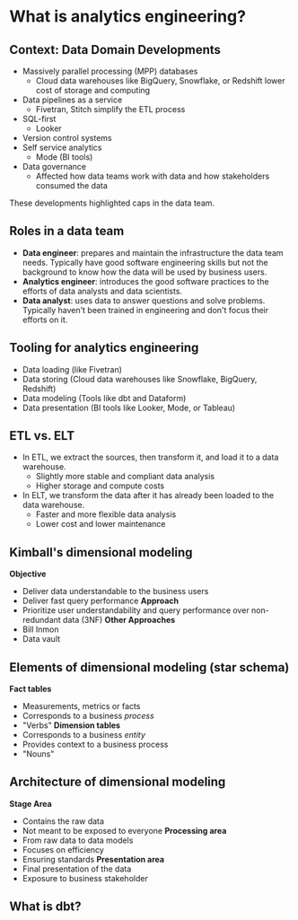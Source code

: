 # What is analytics engineering?

## Context: Data Domain Developments
* Massively parallel processing (MPP) databases
	* Cloud data warehouses like BigQuery, Snowflake, or Redshift lower cost of storage and computing
* Data pipelines as a service
	* Fivetran, Stitch simplify the ETL process
* SQL-first
	* Looker
* Version control systems
* Self service analytics
	* Mode (BI tools)
* Data governance
	* Affected how data teams work with data and how stakeholders consumed the data

These developments highlighted caps in the data team.
## Roles in a data team
* **Data engineer**: prepares and maintain the infrastructure the data team needs. Typically have good software engineering skills but not the background to know how the data will be used by business users.
* **Analytics engineer**: introduces the good software practices to the efforts of data analysts and data scientists.
* **Data analyst**: uses data to answer questions and solve problems. Typically haven't been trained in engineering and don't focus their efforts on it.

## Tooling for analytics engineering
* Data loading (like Fivetran)
* Data storing (Cloud data warehouses like Snowflake, BigQuery, Redshift)
* Data modeling (Tools like dbt and Dataform)
* Data presentation (BI tools like Looker, Mode, or Tableau)

## ETL vs. ELT
* In ETL, we extract the sources, then transform it, and load it to a data warehouse.
	* Slightly more stable and compliant data analysis
	* Higher storage and compute costs
* In ELT, we transform the data after it has already been loaded to the data warehouse.
	* Faster and more flexible data analysis
	* Lower cost and lower maintenance

## Kimball's dimensional modeling
**Objective**
* Deliver data understandable to the business users
* Deliver fast query performance
**Approach**
* Prioritize user understandability and query performance over non-redundant data (3NF)
**Other Approaches**
* Bill Inmon
* Data vault

## Elements of dimensional modeling (star schema)
**Fact tables**
* Measurements, metrics or facts
* Corresponds to a business *process*
* "Verbs"
**Dimension tables**
* Corresponds to a business *entity*
* Provides context to a business process
* "Nouns"

## Architecture of dimensional modeling
**Stage Area**
* Contains the raw data
* Not meant to be exposed to everyone
**Processing area**
* From raw data to data models
* Focuses on efficiency
* Ensuring standards
**Presentation area**
* Final presentation of the data
* Exposure to business stakeholder

## What is dbt?
